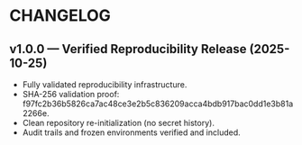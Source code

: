 # CHANGELOG

## v1.0.0 — Verified Reproducibility Release (2025-10-25)
- Fully validated reproducibility infrastructure.
- SHA-256 validation proof: f97fc2b36b5826ca7ac48ce3e2b5c836209acca4bdb917bac0dd1e3b81a2266e.
- Clean repository re-initialization (no secret history).
- Audit trails and frozen environments verified and included.
